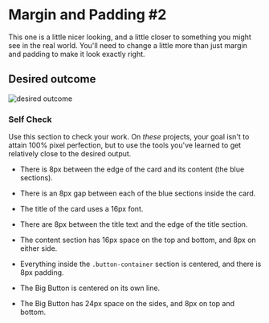 # Margin and Padding #2

This one is a little nicer looking, and a little closer to something you might see in the real world. You'll need to change a little more than just margin and padding to make it look exactly right.

## Desired outcome
![desired outcome](./desired-outcome.png)

### Self Check
Use this section to check your work. On _these_ projects, your goal isn't to attain 100% pixel perfection, but to use the tools you've learned to get relatively close to the desired output.

- There is 8px between the edge of the card and its content (the blue sections).
- There is an 8px gap between each of the blue sections inside the card. 
- The title of the card uses a 16px font. 
- There are 8px between the title text and the edge of the title section. 
- The content section has 16px space on the top and bottom, and 8px on either side. 

- Everything inside the `.button-container` section is centered, and there is 8px padding. 
- The Big Button is centered on its own line. 
- The Big Button has 24px space on the sides, and 8px on top and bottom.
